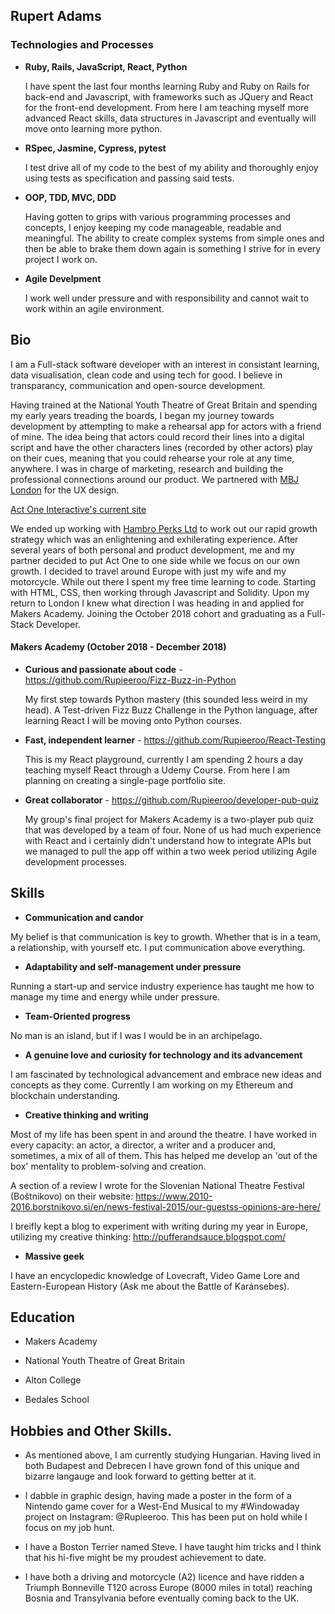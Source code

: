 ## Rupert Adams

### Technologies and Processes

- **Ruby, Rails, JavaScript, React, Python**

  I have spent the last four months learning Ruby and Ruby on Rails for back-end and Javascript, with frameworks such as         JQuery and React for the front-end development. From here I am teaching myself more advanced React skills, data structures     in Javascript and eventually will move onto learning more python.
  
- **RSpec, Jasmine, Cypress, pytest**

  I test drive all of my code to the best of my ability and thoroughly enjoy using tests as specification and passing said       tests.
  
- **OOP, TDD, MVC, DDD**

  Having gotten to grips with various programming processes and concepts, I enjoy keeping my code manageable, readable and       meaningful. The ability to create complex systems from simple ones and then be able to brake them down again is something I   strive for in every project I work on.

- **Agile Develpment**

  I work well under pressure and with responsibility and cannot wait to work within an agile environment.
  
## Bio

I am a Full-stack software developer with an interest in consistant learning, data visualisation, clean code and using tech for good. I believe in transparancy, communication and open-source development.

Having trained at the National Youth Theatre of Great Britain and spending my early years treading the boards, I began my journey towards development by attempting to make a rehearsal app for actors with a friend of mine. The idea being that actors could record their lines into a digital script and have the other characters lines (recorded by other actors) play on their cues, meaning that you could rehearse your role at any time, anywhere. I was in charge of marketing, research and building the professional connections around our product. We partnered with [MBJ London](https://mbj.london/ "MBJ London") for the UX design.

[Act One Interactive's current site](https://www.actoneinteractive.co.uk/)

We ended up working with [Hambro Perks Ltd](https://www.hambroperks.com/ "Hambro Perks Ltd") to work out our rapid growth strategy which was an enlightening and exhilerating experience. After several years of both personal and product development, me and my partner decided to put Act One to one side while we focus on our own growth. I decided to travel around Europe with just my wife and my motorcycle. While out there I spent my free time learning to code. Starting with HTML, CSS, then working through Javascript and Solidity. Upon my return to London I knew what direction I was heading in and applied for Makers Academy. Joining the October 2018 cohort and graduating as a Full-Stack Developer.

#### Makers Academy (October 2018 - December 2018)

- **Curious and passionate about code** - https://github.com/Rupieeroo/Fizz-Buzz-in-Python

  My first step towards Python mastery (this sounded less weird in my head). A Test-driven Fizz Buzz Challenge in the Python     language, after learning React I will be moving onto Python courses.

- **Fast, independent learner** - https://github.com/Rupieeroo/React-Testing
 
  This is my React playground, currently I am spending 2 hours a day teaching myself React through a Udemy Course. From here I   am planning on creating a single-page portfolio site. 
  
- **Great collaborator** - https://github.com/Rupieeroo/developer-pub-quiz

  My group's final project for Makers Academy is a two-player pub quiz that was developed by a team of four. None of us had     much experience with React and i certainly didn't understand how to integrate APIs but we managed to pull the app off within   a two week period utilizing Agile development processes.

## Skills

- **Communication and candor**

My belief is that communication is key to growth. Whether that is in a team, a relationship, with yourself etc. I put communication above everything.

- **Adaptability and self-management under pressure**

Running a start-up and service industry experience has taught me how to manage my time and energy while under pressure.

- **Team-Oriented progress**

No man is an island, but if I was I would be in an archipelago.

- **A genuine love and curiosity for technology and its advancement**

I am fascinated by technological advancement and embrace new ideas and concepts as they come. Currently I am working on my Ethereum and blockchain understanding.

- **Creative thinking and writing**

Most of my life has been spent in and around the theatre. I have worked in every capacity: an actor, a director, a writer and a producer and, sometimes, a mix of all of them. This has helped me develop an 'out of the box' mentality to problem-solving and creation.

 A section of a review I wrote for the Slovenian National Theatre Festival (Boštnikovo) on their website:
 https://www.2010-2016.borstnikovo.si/en/news-festival-2015/our-guestss-opinions-are-here/

 I breifly kept a blog to experiment with writing during my year in Europe, utilizing my creative thinking:
 http://pufferandsauce.blogspot.com/

- **Massive geek**

I have an encyclopedic knowledge of Lovecraft, Video Game Lore and Eastern-European History (Ask me about the Battle of Karánsebes).

## Education

- Makers Academy

- National Youth Theatre of Great Britain

- Alton College

- Bedales School

## Hobbies and Other Skills.

- As mentioned above, I am currently studying Hungarian. Having lived in both Budapest and Debrecen I have grown fond of this   unique and bizarre langauge and look forward to getting better at it.

- I dabble in graphic design, having made a poster in the form of a Nintendo game cover for a West-End Musical to my             #Windowaday project on Instagram: @Rupieeroo. This has been put on hold while I focus on my job hunt.

- I have a Boston Terrier named Steve. I have taught him tricks and I think that his hi-five might be my proudest achievement   to date.

- I have both a driving and motorcycle (A2) licence and have ridden a Triumph Bonneville T120 across Europe (8000 miles in       total) reaching Bosnia and Transylvania before eventually coming back to the UK.
